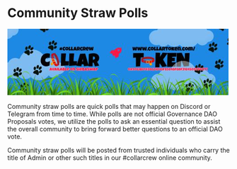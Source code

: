 # Community Straw Polls

![](../../.gitbook/assets/reddit_profile_banner_template_8.jpg)

Community straw polls are quick polls that may happen on Discord or Telegram from time to time.  While polls are not official Governance DAO Proposals votes, we utilize the polls to ask an essential question to assist the overall community to bring forward better questions to an official DAO vote.

Community straw polls will be posted from trusted individuals who carry the title of Admin or other such titles in our \#collarcrew online community.

